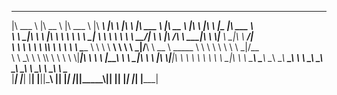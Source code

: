 

 ________   ________   ________    ________           ___       __    _______    ________   ________   ___   _________   _______      
|\   ___ \ |\   __  \ |\   ___  \ |\   ____\         |\  \     |\  \ |\  ___ \  |\   __  \ |\   ____\ |\  \ |\___   ___\|\  ___ \     
\ \  \_|\ \\ \  \|\  \\ \  \\ \  \\ \  \___|_        \ \  \    \ \  \\ \   __/| \ \  \|\ /_\ \  \___|_\ \  \\|___ \  \_|\ \   __/|    
 \ \  \ \\ \\ \  \\\  \\ \  \\ \  \\ \_____  \        \ \  \  __\ \  \\ \  \_|/__\ \   __  \\ \_____  \\ \  \    \ \  \  \ \  \_|/__  
  \ \  \_\\ \\ \  \\\  \\ \  \\ \  \\|____|\  \        \ \  \|\__\_\  \\ \  \_|\ \\ \  \|\  \\|____|\  \\ \  \    \ \  \  \ \  \_|\ \ 
   \ \_______\\ \_______\\ \__\\ \__\ ____\_\  \        \ \____________\\ \_______\\ \_______\ ____\_\  \\ \__\    \ \__\  \ \_______\
    \|_______| \|_______| \|__| \|__||\_________\        \|____________| \|_______| \|_______||\_________\\|__|     \|__|   \|_______|
                                     \|_________|                                             \|_________|                            
                                                                                                                                      
                                                                                                                                      
